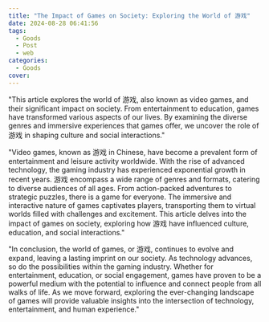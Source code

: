 ```yaml
---
title: "The Impact of Games on Society: Exploring the World of 游戏"
date: 2024-08-28 06:41:56
tags:
  - Goods
  - Post
  - web
categories:
  - Goods
cover: 
---
```


"This article explores the world of 游戏, also known as video games, and their significant impact on society. From entertainment to education, games have transformed various aspects of our lives. By examining the diverse genres and immersive experiences that games offer, we uncover the role of 游戏 in shaping culture and social interactions."

"Video games, known as 游戏 in Chinese, have become a prevalent form of entertainment and leisure activity worldwide. With the rise of advanced technology, the gaming industry has experienced exponential growth in recent years. 游戏 encompass a wide range of genres and formats, catering to diverse audiences of all ages. From action-packed adventures to strategic puzzles, there is a game for everyone. The immersive and interactive nature of games captivates players, transporting them to virtual worlds filled with challenges and excitement. This article delves into the impact of games on society, exploring how 游戏 have influenced culture, education, and social interactions."

"In conclusion, the world of games, or 游戏, continues to evolve and expand, leaving a lasting imprint on our society. As technology advances, so do the possibilities within the gaming industry. Whether for entertainment, education, or social engagement, games have proven to be a powerful medium with the potential to influence and connect people from all walks of life. As we move forward, exploring the ever-changing landscape of games will provide valuable insights into the intersection of technology, entertainment, and human experience."
